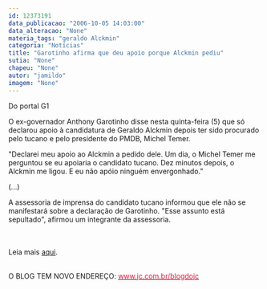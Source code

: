 ```yaml
---
id: 12373191
data_publicacao: "2006-10-05 14:03:00"
data_alteracao: "None"
materia_tags: "geraldo Alckmin"
categoria: "Notícias"
title: "Garotinho afirma que deu apoio porque Alckmin pediu"
sutia: "None"
chapeu: "None"
autor: "jamildo"
imagem: "None"
---
```

<p>Do portal G1</p>
<p>O ex-governador Anthony Garotinho disse nesta quinta-feira (5) que s&oacute; declarou apoio &agrave; candidatura de Geraldo Alckmin depois ter sido procurado pelo tucano e pelo presidente do PMDB, Michel Temer.</p>
<p>"Declarei meu apoio ao Alckmin a pedido dele. Um dia, o Michel Temer me perguntou se eu apoiaria o candidato tucano. Dez minutos depois, o Alckmin me ligou. E eu n&atilde;o ap&oacute;io ningu&eacute;m envergonhado."</p>
<p>(...)</p>
<p>A assessoria de imprensa do candidato tucano informou que ele n&atilde;o se manifestar&aacute; sobre a declara&ccedil;&atilde;o de Garotinho. "Esse assunto est&aacute; sepultado", afirmou um integrante da assessoria.</p>
<p><br /><br />Leia mais <a href="http://fivenews.sjcc.com.br/&quot;https:/g1.globo.com/Noticias/Eleicoes/0,,AA1299716-6282,00.html&quot;">aqui</a>.</p>
<p><br />O BLOG TEM NOVO ENDERE&Ccedil;O: <a href="http://fivenews.sjcc.com.br/&quot;https:/www.jc.com.br/blogdojc&quot;"><span style="color: crimson;">www.jc.com.br/blogdojc</span></a></p>
